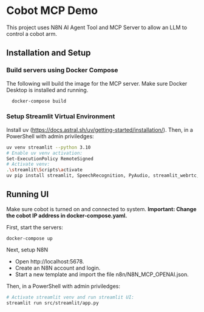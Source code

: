 
# Cobot MCP Demo

This project uses N8N AI Agent Tool and MCP Server to allow an LLM to control a cobot arm.




## Installation and Setup

### Build servers using Docker Compose
The following will build the image for the MCP server.
Make sure Docker Desktop is installed and running.
```bash
  docker-compose build
```

### Setup Streamlit Virtual Environment
Install uv (https://docs.astral.sh/uv/getting-started/installation/). Then, in a PowerShell with admin priviledges:
```bash
uv venv streamlit --python 3.10
# Enable uv venv activation:
Set-ExecutionPolicy RemoteSigned
# Activate venv:
.\streamlit\Scripts\activate
uv pip install streamlit, SpeechRecognition, PyAudio, streamlit_webrtc, opencv-python, pyttsx3, pymongo
```
## Running UI
Make sure cobot is turned on and connected to system. **Important: Change the cobot IP address in docker-compose.yaml.**

First, start the servers:
```
docker-compose up
```

Next, setup N8N
- Open http://localhost:5678. 
- Create an N8N account and login. 
- Start a new template and import the file n8n/N8N_MCP_OPENAI.json.

Then, in a PowerShell with admin priviledges:
```bash
# Activate streamlit venv and run streamlit UI:
streamlit run src/streamlit/app.py
```
